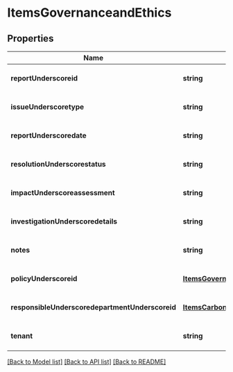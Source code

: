 # ItemsGovernanceandEthics

## Properties
Name | Type | Description | Notes
------------ | ------------- | ------------- | -------------
**reportUnderscoreid** | **string** |  | [optional] [default to null]
**issueUnderscoretype** | **string** |  | [optional] [default to null]
**reportUnderscoredate** | **string** |  | [optional] [default to null]
**resolutionUnderscorestatus** | **string** |  | [optional] [default to null]
**impactUnderscoreassessment** | **string** |  | [optional] [default to null]
**investigationUnderscoredetails** | **string** |  | [optional] [default to null]
**notes** | **string** |  | [optional] [default to null]
**policyUnderscoreid** | [**ItemsGovernanceandEthicsPolicyId**](ItemsGovernanceandEthicsPolicyId.md) |  | [optional] [default to null]
**responsibleUnderscoredepartmentUnderscoreid** | [**ItemsCarbonFootprintDepartmentId**](ItemsCarbonFootprintDepartmentId.md) |  | [optional] [default to null]
**tenant** | **string** |  | [optional] [default to null]

[[Back to Model list]](../README.md#documentation-for-models) [[Back to API list]](../README.md#documentation-for-api-endpoints) [[Back to README]](../README.md)


